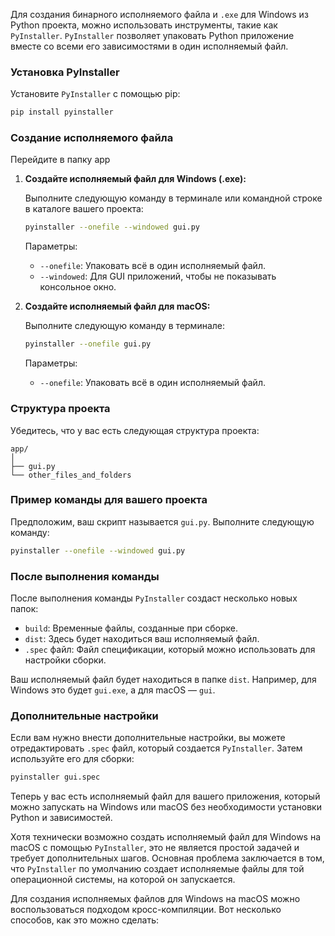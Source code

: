 Для создания бинарного исполняемого файла и `.exe` для Windows из Python проекта, можно использовать инструменты, такие как `PyInstaller`. `PyInstaller` позволяет упаковать Python приложение вместе со всеми его зависимостями в один исполняемый файл.

### Установка PyInstaller

Установите `PyInstaller` с помощью pip:

```sh
pip install pyinstaller
```

### Создание исполняемого файла

Перейдите в папку app

1. **Создайте исполняемый файл для Windows (.exe):**

   Выполните следующую команду в терминале или командной строке в каталоге вашего проекта:

   ```sh
   pyinstaller --onefile --windowed gui.py
   ```

   Параметры:
   - `--onefile`: Упаковать всё в один исполняемый файл.
   - `--windowed`: Для GUI приложений, чтобы не показывать консольное окно.

2. **Создайте исполняемый файл для macOS:**

   Выполните следующую команду в терминале:

   ```sh
   pyinstaller --onefile gui.py
   ```

   Параметры:
   - `--onefile`: Упаковать всё в один исполняемый файл.

### Структура проекта

Убедитесь, что у вас есть следующая структура проекта:

```
app/
│
├── gui.py
└── other_files_and_folders
```

### Пример команды для вашего проекта

Предположим, ваш скрипт называется `gui.py`. Выполните следующую команду:

```sh
pyinstaller --onefile --windowed gui.py
```

### После выполнения команды

После выполнения команды `PyInstaller` создаст несколько новых папок:

- `build`: Временные файлы, созданные при сборке.
- `dist`: Здесь будет находиться ваш исполняемый файл.
- `.spec` файл: Файл спецификации, который можно использовать для настройки сборки.

Ваш исполняемый файл будет находиться в папке `dist`. Например, для Windows это будет `gui.exe`, а для macOS — `gui`.

### Дополнительные настройки

Если вам нужно внести дополнительные настройки, вы можете отредактировать `.spec` файл, который создается `PyInstaller`. Затем используйте его для сборки:

```sh
pyinstaller gui.spec
```

Теперь у вас есть исполняемый файл для вашего приложения, который можно запускать на Windows или macOS без необходимости установки Python и зависимостей.


Хотя технически возможно создать исполняемый файл для Windows на macOS с помощью `PyInstaller`, это не является простой задачей и требует дополнительных шагов. Основная проблема заключается в том, что `PyInstaller` по умолчанию создает исполняемые файлы для той операционной системы, на которой он запускается.

Для создания исполняемых файлов для Windows на macOS можно воспользоваться подходом кросс-компиляции. Вот несколько способов, как это можно сделать:
